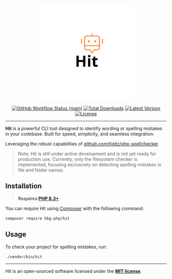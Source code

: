 
<p align="center">
    <img src="https://raw.githubusercontent.com/hbg-php/hit/main/docs/logo-hit.png" alt="Hit example" height="300">
    <p align="center">
        <a href="https://github.com/hbg-php/hit/actions"><img alt="GitHub Workflow Status (main)" src="https://img.shields.io/github/actions/workflow/status/hbg-php/hit/tests.yml"></a>
        <a href="https://packagist.org/packages/hbg-php/hit"><img alt="Total Downloads" src="https://img.shields.io/packagist/dt/hbg-php/hit"></a>
        <a href="https://packagist.org/packages/hbg-php/hit"><img alt="Latest Version" src="https://img.shields.io/packagist/v/hbg-php/hit"></a>
        <a href="https://packagist.org/packages/hbg-php/hit"><img alt="License" src="https://img.shields.io/packagist/l/hbg-php/hit"></a>
    </p>
</p>

------
**Hit** is a powerful CLI tool designed to identify wording or spelling mistakes in your codebase. Built for speed, simplicity, and seamless integration.

Leveraging the robust capabilities of [github.com/tigitz/php-spellchecker](https://github.com/tigitz/php-spellchecker)

> Note: Hit is still under active development and is not yet ready for production use. Currently, only the filesystem checker is implemented, focusing exclusively on detecting spelling mistakes in file and folder names.

## Installation

> **Requires [PHP 8.3+](https://php.net/releases/)**

You can require Hit using [Composer](https://getcomposer.org) with the following command:

```bash
composer require hbg-php/hit
```

## Usage

To check your project for spelling mistakes, run:

```bash
./vendor/bin/hit
```

---

Hit is an open-sourced software licensed under the **[MIT license](https://opensource.org/licenses/MIT)**.